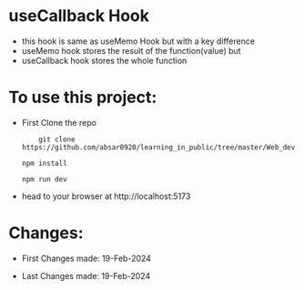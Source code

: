 # useCallback Hook

- this hook is same as useMemo Hook but with a key difference
- useMemo hook stores the result of the function(value) but
- useCallback hook stores the whole function

# To use this project:

- First Clone the repo
  ```
      git clone https://github.com/absar0920/learning_in_public/tree/master/Web_development/usingNode/React/RoutersInReact
  ```
  ```
  npm install
  ```
  ```
  npm run dev
  ```
- head to your browser at http://localhost:5173

# Changes:

- First Changes made: 19-Feb-2024

- Last Changes made: 19-Feb-2024
